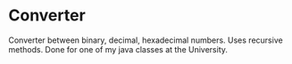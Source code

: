 # Converter
Converter between binary, decimal, hexadecimal numbers. Uses recursive methods. Done for one of my java classes at the University.
